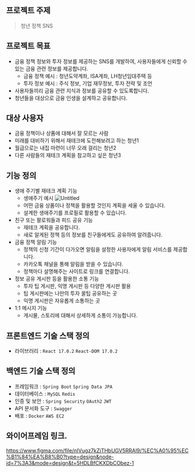 ## 프로젝트 주제

> 청년 정책 SNS

## 프로젝트 목표

- 금융 정책 정보와 투자 정보를 제공하는 SNS를 개발하여, 사용자들에게 신뢰할 수 있는 금융 관련 정보를 제공합니다.
  - 금융 정책 예시 : 청년도약계좌, ISA계좌, LH청년임대주택 등
  - 투자 정보 예시 : 주식 정보, 기업 재무정보, 투자 전략 및 조언
- 사용자들끼리 금융 관련 지식과 정보를 공유할 수 있도록합니다.
- 청년들을 대상으로 금융 인생을 설계하고 공유합니다.

## 대상 사용자

- 금융 정책이나 상품에 대해서 잘 모르는 사람
- 미래를 대비하기 위해서 재테크에 도전해보려고 하는 청년1
- 월급으로는 내집 마련이 너무 오래 걸리는 청년2
- 다른 사람들의 재테크 계획을 참고하고 싶은 청년3

## 기능 정의

- 생애 주기별 재테크 계획 기능
  - 생애주기 예시
    ![Untitled](https://s3-us-west-2.amazonaws.com/secure.notion-static.com/e03ac437-1e9b-40c0-bfd8-3d47be4b35c0/Untitled.png)
  - 어떤 금융 상품이나 정책을 활용할 것인지 계획을 세울 수 있습니다.
  - 설계한 생애주기를 프로필로 활용할 수 있습니다.
- 친구 또는 팔로워들과 피드 공유 기능
  - 재테크 계획을 공유합니다.
  - 새로 알게된 정책 등의 정보를 친구들에게도 공유하여 알려줍니다.
- 금융 정책 알림 기능
  - 정책의 신청 기간이 다가오면 알림을 설정한 사용자에게 알림 서비스를 제공합니다.
  - 카카오톡 채널을 통해 알림을 받을 수 있습니다.
  - 정책마다 설명해주는 사이트로 링크를 연결합니다.
- 정보 공유 게시판 등을 활용한 소통 기능
  - 투자 팁 게시판, 익명 게시판 등 다양한 게시판 활용
  - 팁 게시판에는 나만의 투자 꿀팁 공유하는 곳
  - 익명 게시판은 자유롭게 소통하는 곳
- 1:1 메시지 기능
  - 게시물, 스토리에 대해서 상세하게 소통이 가능합니다.

## 프론트엔드 기술 스택 정의

- 라이브러리 : `React 17.0.2` `React-DOM 17.0.2`

## 백엔드 기술 스택 정의

- 프레임워크 : `Spring Boot` `Spring Data JPA`
- 데이터베이스 : `MySQL` `Redis`
- 인증 및 보안 : `Spring Security` `OAuth2` `JWT`
- API 문서화 도구 : `Swagger`
- 배포 : `Docker` `AWS EC2`

## 와이어프레임 링크.

https://www.figma.com/file/nIVugz7kZjTHbUGV5RRAl9/%EC%A0%95%EC%B1%84%EA%B8%B0?type=design&node-id=7%3A3&mode=design&t=5HDLBfCKXDbCObez-1
